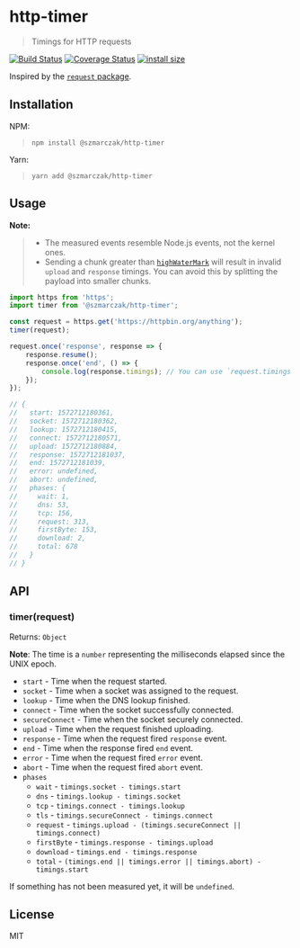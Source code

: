 # http-timer
> Timings for HTTP requests

[![Build Status](https://travis-ci.org/szmarczak/http-timer.svg?branch=master)](https://travis-ci.org/szmarczak/http-timer)
[![Coverage Status](https://coveralls.io/repos/github/szmarczak/http-timer/badge.svg?branch=master)](https://coveralls.io/github/szmarczak/http-timer?branch=master)
[![install size](https://packagephobia.now.sh/badge?p=@szmarczak/http-timer)](https://packagephobia.now.sh/result?p=@szmarczak/http-timer)

Inspired by the [`request` package](https://github.com/request/request).

## Installation

NPM:

> `npm install @szmarczak/http-timer`

Yarn:

> `yarn add @szmarczak/http-timer`

## Usage
**Note:**
> - The measured events resemble Node.js events, not the kernel ones.
> - Sending a chunk greater than [`highWaterMark`](https://nodejs.org/api/stream.html#stream_new_stream_writable_options) will result in invalid `upload` and `response` timings. You can avoid this by splitting the payload into smaller chunks.

```js
import https from 'https';
import timer from '@szmarczak/http-timer';

const request = https.get('https://httpbin.org/anything');
timer(request);

request.once('response', response => {
	response.resume();
	response.once('end', () => {
		console.log(response.timings); // You can use `request.timings` as well
	});
});

// {
//   start: 1572712180361,
//   socket: 1572712180362,
//   lookup: 1572712180415,
//   connect: 1572712180571,
//   upload: 1572712180884,
//   response: 1572712181037,
//   end: 1572712181039,
//   error: undefined,
//   abort: undefined,
//   phases: {
//     wait: 1,
//     dns: 53,
//     tcp: 156,
//     request: 313,
//     firstByte: 153,
//     download: 2,
//     total: 678
//   }
// }
```

## API

### timer(request)

Returns: `Object`

**Note**: The time is a `number` representing the milliseconds elapsed since the UNIX epoch.

- `start` - Time when the request started.
- `socket` - Time when a socket was assigned to the request.
- `lookup` - Time when the DNS lookup finished.
- `connect` - Time when the socket successfully connected.
- `secureConnect` - Time when the socket securely connected.
- `upload` - Time when the request finished uploading.
- `response` - Time when the request fired `response` event.
- `end` - Time when the response fired `end` event.
- `error` - Time when the request fired `error` event.
- `abort` - Time when the request fired `abort` event.
- `phases`
	- `wait` - `timings.socket - timings.start`
	- `dns` - `timings.lookup - timings.socket`
	- `tcp` - `timings.connect - timings.lookup`
	- `tls` - `timings.secureConnect - timings.connect`
	- `request` - `timings.upload - (timings.secureConnect || timings.connect)`
	- `firstByte` - `timings.response - timings.upload`
	- `download` - `timings.end - timings.response`
	- `total` - `(timings.end || timings.error || timings.abort) - timings.start`

If something has not been measured yet, it will be `undefined`.

## License

MIT

